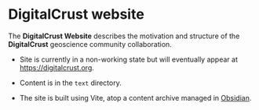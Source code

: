 # DigitalCrust website

The **DigitalCrust Website** describes the motivation and structure of the **DigitalCrust** geoscience community collaboration.

- Site is currently in a non-working state but will eventually appear at
  https://digitalcrust.org.

- Content is in the `text` directory.
- The site is built using Vite, atop a content archive managed in
  [Obsidian](https://obsidian.md/).
